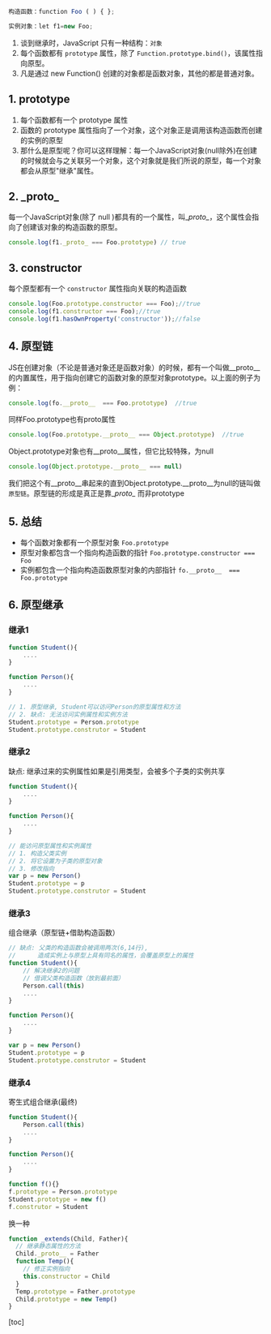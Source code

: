 ```javascript
构造函数：function Foo ( ) { };

实例对象：let f1=new Foo;

```
1. 谈到继承时，JavaScript 只有一种结构：`对象`
2. 每个函数都有 `prototype` 属性，除了 `Function.prototype.bind()`，该属性指向原型。
3. 凡是通过 new Function() 创建的对象都是函数对象，其他的都是普通对象。


## 1. prototype 
1. 每个函数都有一个 prototype 属性 
2. 函数的 prototype 属性指向了一个对象，这个对象正是调用该构造函数而创建的实例的原型
3. 那什么是原型呢？你可以这样理解：每一个JavaScript对象(null除外)在创建的时候就会与之关联另一个对象，这个对象就是我们所说的原型，每一个对象都会从原型"继承"属性。

## 2. \_proto\_
每一个JavaScript对象(除了 null )都具有的一个属性，叫\__proto\__，这个属性会指向了创建该对象的构造函数的原型。  

```javascript
console.log(f1._proto_ === Foo.prototype) // true

```

## 3. constructor
每个原型都有一个 `constructor` 属性指向关联的构造函数 

```javascript
console.log(Foo.prototype.constructor === Foo);//true
console.log(f1.constructor === Foo);//true
console.log(f1.hasOwnProperty('constructor'));//false

```


## 4. 原型链
JS在创建对象（不论是普通对象还是函数对象）的时候，都有一个叫做\__proto\__的内置属性，用于指向创建它的函数对象的原型对象prototype。以上面的例子为例：
```javascript
console.log(fo.__proto__  === Foo.prototype)  //true

```
同样Foo.prototype也有proto属性
```javascript
console.log(Foo.prototype.__proto__ === Object.prototype)  //true

```
Object.prototype对象也有\__proto\__属性，但它比较特殊，为null

```javascript
console.log(Object.prototype.__proto__ === null)

```
我们把这个有\__proto\__串起来的直到Object.prototype.\__proto\__为null的链叫做`原型链`。原型链的形成是真正是靠\__proto\__ 而非prototype


## 5. 总结
* 每个函数对象都有一个原型对象 
	`Foo.prototype`  
* 原型对象都包含一个指向构造函数的指针 
	`Foo.prototype.constructor === Foo`  
* 实例都包含一个指向构造函数原型对象的内部指针 
	`fo.__proto__  === Foo.prototype`  

## 6. 原型继承
### 继承1
```js
function Student(){
	....
}

function Person(){
	....
}

// 1. 原型继承, Student可以访问Person的原型属性和方法
// 2. 缺点: 无法访问实例属性和实例方法
Student.prototype = Person.prototype
Student.prototype.construtor = Student

```

### 继承2
缺点: 继承过来的实例属性如果是引用类型，会被多个子类的实例共享
```js
function Student(){
	....
}

function Person(){
	....
}

// 能访问原型属性和实例属性
// 1. 构造父类实例
// 2. 将它设置为子类的原型对象
// 3. 修改指向
var p = new Person()
Student.prototype = p
Student.prototype.construtor = Student

```

### 继承3
组合继承（原型链+借助构造函数）
```js
// 缺点: 父类的构造函数会被调用两次(6,14行), 
//		造成实例上与原型上具有同名的属性，会覆盖原型上的属性
function Student(){
	// 解决继承2的问题
	// 借调父类构造函数（放到最前面）
	Person.call(this)
	....
}

function Person(){
	....
}

var p = new Person()
Student.prototype = p
Student.prototype.construtor = Student

```

### 继承4
寄生式组合继承(最终)
```js
function Student(){
	Person.call(this)
	....
}

function Person(){
	....
}

function f(){}
f.prototype = Person.prototype
Student.prototype = new f()
f.construtor = Student

```

换一种

```js
function _extends(Child, Father){
  // 继承静态属性的方法
  Child._proto__ = Father
  function Temp(){
    // 修正实例指向
    this.constructor = Child
  }
  Temp.prototype = Father.prototype
  Child.prototype = new Temp()
}

```
[toc]